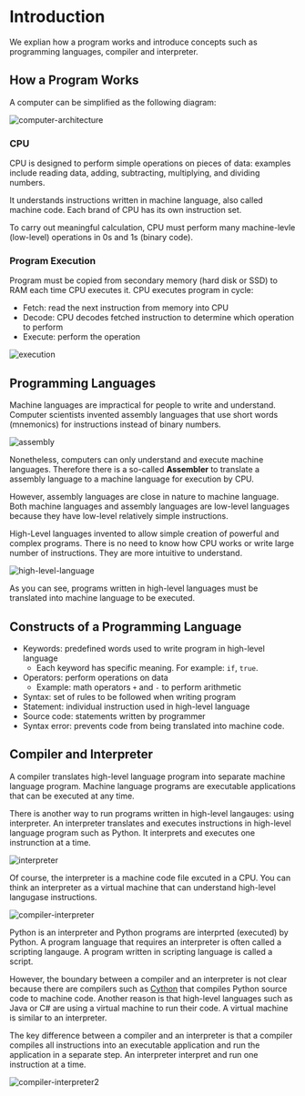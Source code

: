 # Introduction

We explian how a program works and introduce concepts such as programming languages, compiler and interpreter.

## How a Program Works

A computer can be simplified as the following diagram:

![computer-architecture](./images/computer-architecture.png)

### CPU

CPU is designed to perform simple operations on pieces of data: examples include reading data, adding, subtracting, multiplying, and dividing numbers.

It understands instructions written in machine language, also called machine code. Each brand of CPU has its own instruction set.

To carry out meaningful calculation, CPU must perform many machine-levle (low-level) operations in 0s and 1s (binary code).

### Program Execution

Program must be copied from secondary memory (hard disk or SSD) to RAM each time CPU executes it. CPU executes program in cycle:

- Fetch: read the next instruction from memory into CPU
- Decode: CPU decodes fetched instruction to determine which operation to perform
- Execute: perform the operation

![execution](./images/execution.png)

## Programming Languages

Machine languages are impractical for people to write and understand. Computer scientists invented assembly languages that use short words (mnemonics) for instructions instead of binary numbers.

![assembly](./images/assembly.jpg)

Nonetheless, computers can only understand and execute machine languages. Therefore there is a so-called **Assembler** to translate a assembly language to a machine language for execution by CPU.

However, assembly languages are close in nature to machine language. Both machine languages and assembly languages are low-level languages because they have low-level relatively simple instructions.

High-Level languages invented to allow simple creation of powerful and complex programs. There is no need to know how CPU works or write large number of instructions. They are more intuitive to understand.

![high-level-language](./images/high-level-language.png)

As you can see, programs written in high-level languages must be translated into machine language to be executed.

## Constructs of a Programming Language

- Keywords: predefined words used to write program in high-level language
  - Each keyword has specific meaning. For example: `if`, `true`.
- Operators: perform operations on data
  - Example: math operators `+` and `-` to perform arithmetic
- Syntax: set of rules to be followed when writing program
- Statement: individual instruction used in high-level language
- Source code: statements written by programmer
- Syntax error: prevents code from being translated into machine code.

## Compiler and Interpreter

A compiler translates high-level language program into separate machine language program. Machine language programs are executable applications that can be executed at any time.

There is another way to run programs written in high-level langauges: using interpreter. An interpreter translates and executes instructions in high-level language program such as Python. It interprets and executes one instrunction at a time.

![interpreter](./images/interpreter.png)

Of course, the interpreter is a machine code file excuted in a CPU. You can think an interpreter as a virtual machine that can understand high-level langugase instructions.

![compiler-interpreter](./images/compiler-interpreter.png)

Python is an interpreter and Python programs are interprted (executed) by Python. A program language that requires an interpreter is often called a scripting langauge. A program written in scripting language is called a script.

However, the boundary between a compiler and an interpreter is not clear because there are compilers such as [Cython](https://cython.org/) that compiles Python source code to machine code. Another reason is that high-level languages such as Java or C# are using a virtual machine to run their code. A virtual machine is similar to an interpreter.

The key difference between a compiler and an interpreter is that a compiler compiles all instructions into an executable application and run the application in a separate step. An interpreter interpret and run one instruction at a time.

![compiler-interpreter2](./images/compiler-interpreter2.png)
